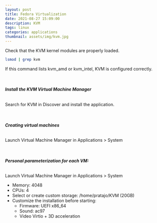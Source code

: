```yaml
---
layout: post
title: Fedora Virtualization
date: 2021-08-27 15:09:00
description: KVM
tags: linux
categories: applications
thumbnail: assets/img/kvm.jpg
---
```


Check that the KVM kernel modules are properly loaded.

```bash
lsmod | grep kvm
```
If this command lists kvm_amd or kvm_intel, KVM is configured correctly.

&nbsp;

###### **Install the KVM Virtual Machine Manager**

Search for KVM in Discover and install the application.

&nbsp;

###### **Creating virtual machines**

Launch Virtual Machine Manager in Applications > System

&nbsp;

###### **Personal parameterization for each VM:**

Launch Virtual Machine Manager in Applications > System

- Memory: 4048
- CPUs: 4
- Select or create custom storage: /home/pratajo/KVM (20GB)
- Customize the installation before starting:
  * Firmware: UEFI x86_64
  * Sound: ac97
  * Video Virtio + 3D acceleration
